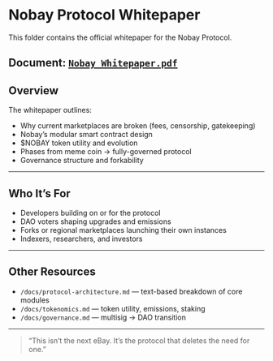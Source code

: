 # Nobay Protocol Whitepaper

This folder contains the official whitepaper for the Nobay Protocol.

**Document:** [`Nobay_Whitepaper.pdf`](../Nobay_Whitepaper.pdf)
---

## Overview

The whitepaper outlines:
- Why current marketplaces are broken (fees, censorship, gatekeeping)
- Nobay’s modular smart contract design
- $NOBAY token utility and evolution
- Phases from meme coin → fully-governed protocol
- Governance structure and forkability

---

## Who It’s For

- Developers building on or for the protocol  
- DAO voters shaping upgrades and emissions  
- Forks or regional marketplaces launching their own instances  
- Indexers, researchers, and investors

---

## Other Resources

- `/docs/protocol-architecture.md` — text-based breakdown of core modules  
- `/docs/tokenomics.md` — token utility, emissions, staking  
- `/docs/governance.md` — multisig → DAO transition

---

> “This isn’t the next eBay. It’s the protocol that deletes the need for one.”
